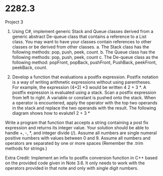 # 2282.3
Project 3
1.	Using C#, implement generic Stack and Queue classes derived from a generic abstract De-queue class that contains a reference to a List class.  You may want to have your classes contain references to other classes or be derived from other classes.
a.	The Stack class has the following methods: pop, push, peek, count.
b.	The Queue class has the following methods: pop, push, peek, count
c.	The De-queue class as the following method: popFront, popBack, pushFront, PushBack, peekFront, peekBack, count.

2.	Develop a function that evaluations a postfix expression. Postfix notation is a way of writing arithmetic expressions without using parentheses. For example, the expression (4+2) *3 would be written 4 2 + 3 *. A postfix expression is evaluated using a stack. Scan a postfix expression from left to right. A variable or constant is pushed onto the stack.  When a operator is encountered, apply the operator with the top two operands in the stack and replace the two operands with the result. The following diagram shows how to evalute1 2 + 3 *
	
Write a program that function that accepts a string containing a post fix expression and returns its integer value. Your solution should be able to handle +, -, *, and integer divide (/). Assume all numbers are single numeral positive numbers with values between 0 and 9. Assume all numbers and operators are separated by one or more spaces (Remember the .trim methods for strings.)

Extra Credit: Implement an infix to postfix conversion function in C++ based on the provided code given in Note 3.6. It only needs to work with the operators provided in that note and only with single digit numbers. 
